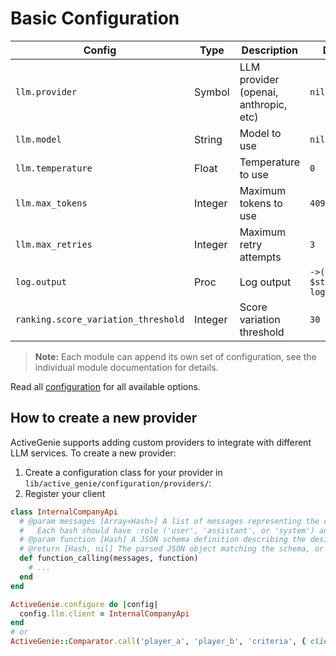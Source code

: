 # Basic Configuration

| Config | Type | Description | Default |
|--------|------|-------------|---------|
| `llm.provider` | Symbol | LLM provider (openai, anthropic, etc) | `nil` |
| `llm.model` | String | Model to use | `nil` |
| `llm.temperature` | Float | Temperature to use | `0` |
| `llm.max_tokens` | Integer | Maximum tokens to use | `4096` |
| `llm.max_retries` | Integer | Maximum retry attempts | `3` |
| `log.output` | Proc | Log output | `->(log) { $stdout.puts log }` |
| `ranking.score_variation_threshold` | Integer | Score variation threshold | `30` |

> **Note:** Each module can append its own set of configuration, see the individual module documentation for details.

Read all [configuration](/reference/config) for all available options.

## How to create a new provider

ActiveGenie supports adding custom providers to integrate with different LLM services. To create a new provider:

1. Create a configuration class for your provider in `lib/active_genie/configuration/providers/`:
2. Register your client

```ruby
class InternalCompanyApi
  # @param messages [Array<Hash>] A list of messages representing the conversation history.
  #   Each hash should have :role ('user', 'assistant', or 'system') and :content (String).
  # @param function [Hash] A JSON schema definition describing the desired output format.
  # @return [Hash, nil] The parsed JSON object matching the schema, or nil if parsing fails or content is empty.
  def function_calling(messages, function)
    # ...
  end
end

ActiveGenie.configure do |config|
  config.llm.client = InternalCompanyApi
end
# or
ActiveGenie::Comparator.call('player_a', 'player_b', 'criteria', { client: InternalCompanyApi })
```
